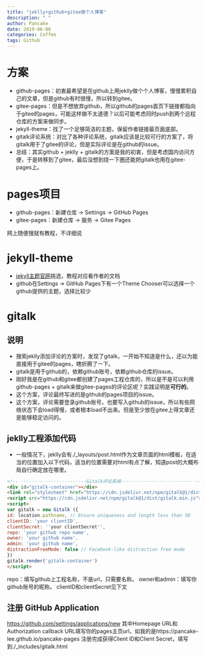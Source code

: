 ```yaml
---
title: "jeklly+github+gitee做个人博客"
description: " "
author: Pancake
date: 2019-06-08
categories: Coffee
tags: Github
---
```


# 方案
* github-pages：初衷最希望是在github上用jeklly做个个人博客，慢慢累积自己的文章，但是github有时很慢，所以转到gitee。
* gitee-pages：但是不想放弃github，所以github的pages首页下链接都指向于gitee的pages，可能这样做不太道德？以后可能考虑同时push到两个远程仓库的方案来做同步。
* jekyll-theme：找了一个足够简洁的主题，保留作者链接最页面底部。
* gitalk评论系统：对比了各种评论系统，gitalk应该是比较可行的方案了，将gitalk用于了gitee的评论，但是实际评论是在github的issue。
* 总结：其实github + jeklly + gitalk的方案是我的初衷，但是考虑国内访问方便，于是转移到了gitee，最后没想到绕一下圈还能把gitalk也用在gitee-pages上。

# pages项目
* github-pages：新建仓库 -> Settings -> GitHub Pages
* gitee-pages：新建仓库 -> 服务 -> Gitee Pages

网上随便搜就有教程，不详细说

# jekyll-theme
* [jekyll主题官网](https://jekyllthemes.org/)挑选，教程对应看作者的文档
* github在Settings -> GitHub Pages下有一个Theme Chooser可以选择一个github提供的主题，选择比较少


# gitalk
## 说明
* 搜索jeklly添加评论的方案时，发现了gitalk，一开始不知道是什么，还以为能直接用于gitee的pages，瞎折腾了一下。
* gitalk是用于github的，依赖github账号，依赖github仓库的issue。
* 刚好我是在github和gitee都创建了pages工程仓库的，所以是不是可以利用github-pages + gitalk来做gitee-pages的评论区呢？实践证明是**可行的**。
* 这个方案，评论最终写进的是github的pages项目的issue。
* 这个方案，评论需要登录github账号，也要写入github的issue，所以有些网络状态下会load得慢，或者根本load不出来。但是至少放在gitee上得文章还是能够稳定访问的。

## jeklly工程添加代码
* 一般情况下，jeklly会有./\_layouts/post.html作为文章页面的html模板，在适当的位置加入以下代码，适当的位置需要对html有点了解，知道post的大概布局自行确定放在哪里。

```html
<!-- ························Gitalk评论系统·························· -->
<div id="gitalk-container"></div>
<link rel="stylesheet" href="https://cdn.jsdelivr.net/npm/gitalk@1/dist/gitalk.css">
<script src="https://cdn.jsdelivr.net/npm/gitalk@1/dist/gitalk.min.js"></script>
<script>
var gitalk = new Gitalk ({
id: location.pathname, // Ensure uniqueness and length less than 50
clientID: 'your clientID',
clientSecret: ''your clientSecret'',
repo: 'your github repo name',
owner: 'your github name',
admin: 'your github name',
distractionFreeMode: false // Facebook-like distraction free mode
})
gitalk.render('gitalk-container')
</script>
```

repo：填写github上工程名称，不是url，只需要名称。
owner和admin：填写你github账号的昵称。
clientID和clientSecret见下文

## 注册 GitHub Application
https://github.com/settings/applications/new
其中Homepage URL和Authorization callback URL填写你的pages主页url，如我的是https://pancake-lee.github.io/pancake-pages
注册完成获得Client ID和Client Secret，填写到./\_includes/gitalk.html



